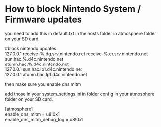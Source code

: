 # How to block Nintendo System / Firmware updates   


you need to add this in default.txt in the hosts folder in atmosphere folder on your SD card. 


#block nintendo updates\
127.0.0.1 receive-%.dg.srv.nintendo.net receive-%.er.srv.nintendo.net\
sun.hac.%.d4c.nintendo.net\
atumn.hac.%.d4c.nintendo.net\
127.0.0.1 sun.hac.lp1.d4c.nintendo.net\
127.0.0.1 atumn.hac.lp1.d4c.nintendo.net


then make sure you enable dns mitm 

add those in your system_settings.ini in folder config in your atmosphere folder on your SD card. 

[atmosphere]\
enable_dns_mitm = u8!0x1\
enable_dns_mitm_debug_log = u8!0x1







